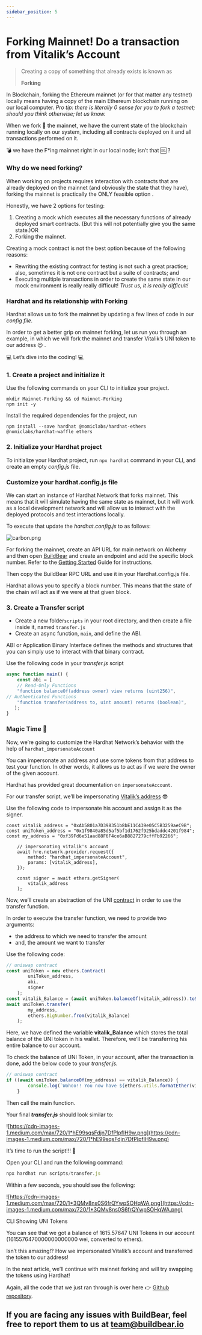 ```yaml
---
sidebar_position: 5
---
```


# Forking Mainnet! Do a transaction from Vitalik’s Account 

> Creating a copy of something that already exists is known as
> 
> 
> **Forking**
> 

In Blockchain, forking the Ethereum mainnet (or for that matter any testnet) locally means having a copy of the main Ethereum blockchain running on our local computer. *Pro tip: there is literally 0 sense for you to fork a testnet; should you think otherwise; let us know.*

When we fork 🍴 the mainnet, we have the current state of the blockchain running locally on our system, including all contracts deployed on it and all transactions performed on it.

💣 we have the F*ing mainnet right in our local node; isn’t that 🆒 ?

### Why do we need forking?

When working on projects requires interaction with contracts that are already deployed on the mainnet (and obviously the state that they have), forking the mainnet is practically the ONLY feasible option .

Honestly, we have 2 options for testing:

1. Creating a mock which executes all the necessary functions of already deployed smart contracts. (But this will not potentially give you the same state.)OR
2. Forking the mainnet.

Creating a mock contract is not the best option because of the following reasons:

- Rewriting the existing contract for testing is not such a great practice; also, sometimes it is not one contract but a suite of contracts; and
- Executing multiple transactions in order to create the same state in our mock environment is really really difficult! *Trust us, it is really difficult!*

### Hardhat and its relationship with Forking

Hardhat allows us to fork the mainnet by updating a few lines of code in our *config file.*

In order to get a better grip on mainnet forking, let us run you through an example, in which we will fork the mainnet and transfer Vitalik’s UNI token to our address 😉 .

💻 Let’s dive into the coding! 💻

### 1. Create a project and initialize it

Use the following commands on your CLI to initialize your project.

```
mkdir Mainnet-Forking && cd Mainnet-Forking
npm init -y
```

Install the required dependencies for the project, run

```
npm install --save hardhat @nomiclabs/hardhat-ethers @nomiclabs/hardhat-waffle ethers
```

### 2. Initialize your Hardhat project

To initialize your Hardhat project, run `npx hardhat` command in your CLI, and create an empty *config.js* file.

### Customize your hardhat.config.js file

We can start an instance of Hardhat Network that forks mainnet. This means that it will simulate having the same state as mainnet, but it will work as a local development network and will allow us to interact with the deployed protocols and test interactions locally.

To execute that update the *hardhat.config.js* to as follows:

![carbon.png](ForkingEthereumMainnet/carbon.png)

For forking the mainnet, create an API URL for main network on Alchemy and then open [BuildBear](https://bit.ly/buildbear-dashboard) and create an endpoint and add the specific block number. Refer to the [Getting Started](http://localhost:3000/docs/Forking-Mainnet-Do-a-transaction-from-Vitalik%E2%80%99s-Account) Guide for instructions.

Then copy the BuildBear RPC URL and use it in your Hardhat.config.js file.

Hardhat allows you to specify a block number. This means that the state of the chain will act as if we were at that given block.

### 3. Create a Transfer script

- Create a new folder`scripts` in your root directory, and then create a file inside it, named `transfer.js`
- Create an async function, `main`, and define the ABI.

ABI or Application Binary Interface defines the methods and structures that you can simply use to interact with that binary contract.

Use the following code in your t*ransfer.js* script

```jsx
async function main() {
    const abi = [
    // Read-Only Functions
    "function balanceOf(address owner) view returns (uint256)",
// Authenticated Functions
    "function transfer(address to, uint amount) returns (boolean)",
   ];
}
```

### Magic Time 💫

Now, we’re going to customize the Hardhat Network’s behavior with the help of `hardhat_impersonateAccount`

You can impersonate an address and use some tokens from that address to test your function. In other words, it allows us to act as if we were the owner of the given account.

Hardhat has provided great documentation on `impersonateAccount`.

For our transfer script, we’ll be impersonating [Vitalik’s address](https://etherscan.io/address/0xab5801a7d398351b8be11c439e05c5b3259aec9b) 😎

Use the following code to impersonate his account and assign it as the signer.

```
const vitalik_address = "0xAb5801a7D398351b8bE11C439e05C5B3259aeC9B";
const uniToken_address = "0x1f9840a85d5af5bf1d1762f925bdaddc4201f984";
const my_address = "0xf39Fd6e51aad88F6F4ce6aB8827279cffFb92266";
```

```
    // impersonating vitalik's account
    await hre.network.provider.request({
        method: "hardhat_impersonateAccount",
        params: [vitalik_address],
    });

    const signer = await ethers.getSigner(
        vitalik_address
    );
```

Now, we’ll create an abstraction of the UNI [contract](https://etherscan.io/address/0x1f9840a85d5af5bf1d1762f925bdaddc4201f984) in order to use the transfer function.

In order to execute the transfer function, we need to provide two arguments:

- the address to which we need to transfer the amount
- and, the amount we want to transfer

Use the following code:

```jsx
// uniswap contract
const uniToken = new ethers.Contract(
        uniToken_address,
        abi,
        signer
    );
const vitalik_Balance = (await uniToken.balanceOf(vitalik_address)).toString()
await uniToken.transfer(
        my_address,
        ethers.BigNumber.from(vitalik_Balance)
    );
```

Here, we have defined the variable **vitalik_Balance** which stores the total balance of the UNI token in his wallet. Therefore, we’ll be transferring his entire balance to our account.

To check the balance of UNI Token, in your account, after the transaction is done, add the below code to your *transfer.js.*

```jsx
// uniswap contract
if ((await uniToken.balanceOf(my_address) == vitalik_Balance)) {
        console.log(`Wohoo!! You now have ${ethers.utils.formatEther(vitalik_Balance)} UNI Tokens!`)
    }
```

Then call the main function.

Your final ***transfer.js*** should look similar to:

![https://cdn-images-1.medium.com/max/720/1*hE99sqsFdjn7DfPlpfIH9w.png](https://cdn-images-1.medium.com/max/720/1*hE99sqsFdjn7DfPlpfIH9w.png)

It’s time to run the script!!! 🥳

Open your CLI and run the following command:

```jsx
npx hardhat run scripts/transfer.js
```

Within a few seconds, you should see the following:

![https://cdn-images-1.medium.com/max/720/1*3QMv8ns0S6frQYwpSOHqWA.png](https://cdn-images-1.medium.com/max/720/1*3QMv8ns0S6frQYwpSOHqWA.png)

CLI Showing UNI Tokens

You can see that we got a balance of 1615.57647 UNI Tokens in our account (1615576470000000000000 wei, converted to ethers).

Isn’t this amazing!? How we impersonated Vitalik’s account and transferred the token to our address!

In the next article, we’ll continue with mainnet forking and will try swapping the tokens using Hardhat!

Again, all the code that we just ran through is over here 👉 [Github repository](https://github.com/UV-Labs/Tutorials). 

## If you are facing any issues with BuildBear, feel free to report them to us at **[team@buildbear.io](mailto:team@buildbear.io)**